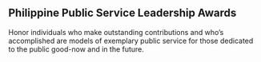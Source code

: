 ## Philippine Public Service Leadership Awards

Honor individuals who make outstanding contributions and who’s accomplished are models of exemplary public service for those dedicated to the public good-now and in the future.
